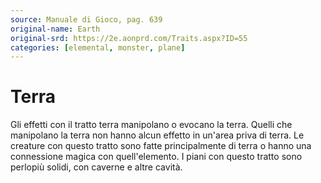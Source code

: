 ```yaml
---
source: Manuale di Gioco, pag. 639
original-name: Earth
original-srd: https://2e.aonprd.com/Traits.aspx?ID=55
categories: [elemental, monster, plane]
---
```


# Terra

Gli effetti con il tratto terra manipolano o evocano la terra. Quelli che
manipolano la terra non hanno alcun effetto in un'area priva di terra. Le
creature con questo tratto sono fatte principalmente di terra o hanno una
connessione magica con quell'elemento. I piani con questo tratto sono perlopiù
solidi, con caverne e altre cavità.
